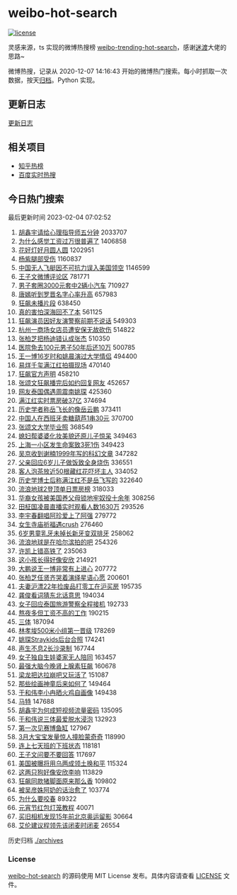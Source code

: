 # weibo-hot-search

[![license](https://img.shields.io/github/license/Arrackisarookie/weibo-hot-search)](https://github.com/Arrackisarookie/weibo-hot-search/blob/master/LICENSE)

灵感来源，ts 实现的微博热搜榜 [weibo-trending-hot-search](https://github.com/justjavac/weibo-trending-hot-search)，感谢[迷渡](https://github.com/justjavac)大佬的思路~

微博热搜，记录从 2020-12-07 14:16:43 开始的微博热门搜索。每小时抓取一次数据，按天[归档](./archives)。Python 实现。

## 更新日志
[更新日志](./UPDATE.md)

## 相关项目
+ [知乎热榜](https://github.com/Arrackisarookie/zhihu-top-search)
+ [百度实时热搜](https://github.com/Arrackisarookie/baidu-hot-search)

## 今日热门搜索

<!-- Rank Begin -->

最后更新时间 2023-02-04 07:02:52

1. [胡鑫宇请给心理指导师五分钟](https://s.weibo.com/weibo?q=%23%E8%83%A1%E9%91%AB%E5%AE%87%E8%AF%B7%E7%BB%99%E5%BF%83%E7%90%86%E6%8C%87%E5%AF%BC%E5%B8%88%E4%BA%94%E5%88%86%E9%92%9F%23&t=31&band_rank=1&Refer=top) 2033707
1. [为什么感觉工资过万很普遍了](https://s.weibo.com/weibo?q=%23%E4%B8%BA%E4%BB%80%E4%B9%88%E6%84%9F%E8%A7%89%E5%B7%A5%E8%B5%84%E8%BF%87%E4%B8%87%E5%BE%88%E6%99%AE%E9%81%8D%E4%BA%86%23&t=31&band_rank=2&Refer=top) 1406858
1. [花好灯好月圆人圆](https://s.weibo.com/weibo?q=%23%E8%8A%B1%E5%A5%BD%E7%81%AF%E5%A5%BD%E6%9C%88%E5%9C%86%E4%BA%BA%E5%9C%86%23&t=31&band_rank=3&Refer=top) 1202951
1. [杨紫腿部受伤](https://s.weibo.com/weibo?q=%23%E6%9D%A8%E7%B4%AB%E8%85%BF%E9%83%A8%E5%8F%97%E4%BC%A4%23&t=31&band_rank=4&Refer=top) 1160837
1. [中国无人飞艇因不可抗力误入美国领空](https://s.weibo.com/weibo?q=%23%E4%B8%AD%E5%9B%BD%E6%97%A0%E4%BA%BA%E9%A3%9E%E8%89%87%E5%9B%A0%E4%B8%8D%E5%8F%AF%E6%8A%97%E5%8A%9B%E8%AF%AF%E5%85%A5%E7%BE%8E%E5%9B%BD%E9%A2%86%E7%A9%BA%23&t=31&band_rank=5&Refer=top) 1146599
1. [王子文微博评论区](https://s.weibo.com/weibo?q=%23%E7%8E%8B%E5%AD%90%E6%96%87%E5%BE%AE%E5%8D%9A%E8%AF%84%E8%AE%BA%E5%8C%BA%23&t=31&band_rank=11&Refer=top) 781771
1. [男子套圈3000元套中2辆小汽车](https://s.weibo.com/weibo?q=%23%E7%94%B7%E5%AD%90%E5%A5%97%E5%9C%883000%E5%85%83%E5%A5%97%E4%B8%AD2%E8%BE%86%E5%B0%8F%E6%B1%BD%E8%BD%A6%23&t=31&band_rank=6&Refer=top) 710927
1. [唐嫣听到罗晋名字心率升高](https://s.weibo.com/weibo?q=%23%E5%94%90%E5%AB%A3%E5%90%AC%E5%88%B0%E7%BD%97%E6%99%8B%E5%90%8D%E5%AD%97%E5%BF%83%E7%8E%87%E5%8D%87%E9%AB%98%23&t=31&band_rank=7&Refer=top) 657983
1. [狂飙未播片段](https://s.weibo.com/weibo?q=%23%E7%8B%82%E9%A3%99%E6%9C%AA%E6%92%AD%E7%89%87%E6%AE%B5%23&t=31&band_rank=8&Refer=top) 638450
1. [真的害怕深海回不了本](https://s.weibo.com/weibo?q=%23%E7%9C%9F%E7%9A%84%E5%AE%B3%E6%80%95%E6%B7%B1%E6%B5%B7%E5%9B%9E%E4%B8%8D%E4%BA%86%E6%9C%AC%23&t=31&band_rank=9&Refer=top) 561125
1. [狂飙演员因好友演警察前期不说话](https://s.weibo.com/weibo?q=%23%E7%8B%82%E9%A3%99%E6%BC%94%E5%91%98%E5%9B%A0%E5%A5%BD%E5%8F%8B%E6%BC%94%E8%AD%A6%E5%AF%9F%E5%89%8D%E6%9C%9F%E4%B8%8D%E8%AF%B4%E8%AF%9D%23&t=31&band_rank=10&Refer=top) 549303
1. [杭州一商场女店员遭安保无故砍伤](https://s.weibo.com/weibo?q=%23%E6%9D%AD%E5%B7%9E%E4%B8%80%E5%95%86%E5%9C%BA%E5%A5%B3%E5%BA%97%E5%91%98%E9%81%AD%E5%AE%89%E4%BF%9D%E6%97%A0%E6%95%85%E7%A0%8D%E4%BC%A4%23&t=31&band_rank=8&Refer=top) 514822
1. [张柏芝把杨迪错认成张杰](https://s.weibo.com/weibo?q=%23%E5%BC%A0%E6%9F%8F%E8%8A%9D%E6%8A%8A%E6%9D%A8%E8%BF%AA%E9%94%99%E8%AE%A4%E6%88%90%E5%BC%A0%E6%9D%B0%23&t=31&band_rank=12&Refer=top) 510350
1. [医院免去100元男子50年后还10万](https://s.weibo.com/weibo?q=%23%E5%8C%BB%E9%99%A2%E5%85%8D%E5%8E%BB100%E5%85%83%E7%94%B7%E5%AD%9050%E5%B9%B4%E5%90%8E%E8%BF%9810%E4%B8%87%23&t=31&band_rank=13&Refer=top) 500785
1. [王一博16岁时和姚晨演过大学情侣](https://s.weibo.com/weibo?q=%23%E7%8E%8B%E4%B8%80%E5%8D%9A16%E5%B2%81%E6%97%B6%E5%92%8C%E5%A7%9A%E6%99%A8%E6%BC%94%E8%BF%87%E5%A4%A7%E5%AD%A6%E6%83%85%E4%BE%A3%23&t=31&band_rank=14&Refer=top) 494400
1. [易烊千玺满江红拍摄现场](https://s.weibo.com/weibo?q=%23%E6%98%93%E7%83%8A%E5%8D%83%E7%8E%BA%E6%BB%A1%E6%B1%9F%E7%BA%A2%E6%8B%8D%E6%91%84%E7%8E%B0%E5%9C%BA%23&t=31&band_rank=15&Refer=top) 470140
1. [狂飙官方声明](https://s.weibo.com/weibo?q=%23%E7%8B%82%E9%A3%99%E5%AE%98%E6%96%B9%E5%A3%B0%E6%98%8E%23&t=31&band_rank=16&Refer=top) 458210
1. [张颂文狂飙播完后如约回复网友](https://s.weibo.com/weibo?q=%23%E5%BC%A0%E9%A2%82%E6%96%87%E7%8B%82%E9%A3%99%E6%92%AD%E5%AE%8C%E5%90%8E%E5%A6%82%E7%BA%A6%E5%9B%9E%E5%A4%8D%E7%BD%91%E5%8F%8B%23&t=31&band_rank=17&Refer=top) 452657
1. [网友泰国偶遇周震南姚琛](https://s.weibo.com/weibo?q=%23%E7%BD%91%E5%8F%8B%E6%B3%B0%E5%9B%BD%E5%81%B6%E9%81%87%E5%91%A8%E9%9C%87%E5%8D%97%E5%A7%9A%E7%90%9B%23&t=31&band_rank=9&Refer=top) 425360
1. [满江红实时票房破37亿](https://s.weibo.com/weibo?q=%23%E6%BB%A1%E6%B1%9F%E7%BA%A2%E5%AE%9E%E6%97%B6%E7%A5%A8%E6%88%BF%E7%A0%B437%E4%BA%BF%23&t=31&band_rank=11&Refer=top) 374694
1. [历史学者称岳飞长的像岳云鹏](https://s.weibo.com/weibo?q=%23%E5%8E%86%E5%8F%B2%E5%AD%A6%E8%80%85%E7%A7%B0%E5%B2%B3%E9%A3%9E%E9%95%BF%E7%9A%84%E5%83%8F%E5%B2%B3%E4%BA%91%E9%B9%8F%23&t=31&band_rank=18&Refer=top) 373411
1. [中国人在西班牙卖糖葫芦1串30元](https://s.weibo.com/weibo?q=%23%E4%B8%AD%E5%9B%BD%E4%BA%BA%E5%9C%A8%E8%A5%BF%E7%8F%AD%E7%89%99%E5%8D%96%E7%B3%96%E8%91%AB%E8%8A%A61%E4%B8%B230%E5%85%83%23&t=31&band_rank=12&Refer=top) 370700
1. [张颂文大学毕业照](https://s.weibo.com/weibo?q=%23%E5%BC%A0%E9%A2%82%E6%96%87%E5%A4%A7%E5%AD%A6%E6%AF%95%E4%B8%9A%E7%85%A7%23&t=31&band_rank=19&Refer=top) 368549
1. [媳妇帮婆婆化妆美貌还原儿子惊呆](https://s.weibo.com/weibo?q=%23%E5%AA%B3%E5%A6%87%E5%B8%AE%E5%A9%86%E5%A9%86%E5%8C%96%E5%A6%86%E7%BE%8E%E8%B2%8C%E8%BF%98%E5%8E%9F%E5%84%BF%E5%AD%90%E6%83%8A%E5%91%86%23&t=31&band_rank=20&Refer=top) 349463
1. [上海一小区发生命案致3死1伤](https://s.weibo.com/weibo?q=%23%E4%B8%8A%E6%B5%B7%E4%B8%80%E5%B0%8F%E5%8C%BA%E5%8F%91%E7%94%9F%E5%91%BD%E6%A1%88%E8%87%B43%E6%AD%BB1%E4%BC%A4%23&t=31&band_rank=21&Refer=top) 349423
1. [吴京收到谢楠1999年写的科幻文章](https://s.weibo.com/weibo?q=%23%E5%90%B4%E4%BA%AC%E6%94%B6%E5%88%B0%E8%B0%A2%E6%A5%A01999%E5%B9%B4%E5%86%99%E7%9A%84%E7%A7%91%E5%B9%BB%E6%96%87%E7%AB%A0%23&t=31&band_rank=22&Refer=top) 347282
1. [父亲回应6岁儿子做饭致全身烧伤](https://s.weibo.com/weibo?q=%23%E7%88%B6%E4%BA%B2%E5%9B%9E%E5%BA%946%E5%B2%81%E5%84%BF%E5%AD%90%E5%81%9A%E9%A5%AD%E8%87%B4%E5%85%A8%E8%BA%AB%E7%83%A7%E4%BC%A4%23&t=31&band_rank=23&Refer=top) 336551
1. [客人泡茶放近50根藏红花吓坏主人](https://s.weibo.com/weibo?q=%23%E5%AE%A2%E4%BA%BA%E6%B3%A1%E8%8C%B6%E6%94%BE%E8%BF%9150%E6%A0%B9%E8%97%8F%E7%BA%A2%E8%8A%B1%E5%90%93%E5%9D%8F%E4%B8%BB%E4%BA%BA%23&t=31&band_rank=24&Refer=top) 334052
1. [历史学博士后称满江红不是岳飞写的](https://s.weibo.com/weibo?q=%23%E5%8E%86%E5%8F%B2%E5%AD%A6%E5%8D%9A%E5%A3%AB%E5%90%8E%E7%A7%B0%E6%BB%A1%E6%B1%9F%E7%BA%A2%E4%B8%8D%E6%98%AF%E5%B2%B3%E9%A3%9E%E5%86%99%E7%9A%84%23&t=31&band_rank=27&Refer=top) 322640
1. [流浪地球2登顶单日票房榜](https://s.weibo.com/weibo?q=%23%E6%B5%81%E6%B5%AA%E5%9C%B0%E7%90%832%E7%99%BB%E9%A1%B6%E5%8D%95%E6%97%A5%E7%A5%A8%E6%88%BF%E6%A6%9C%23&t=31&band_rank=25&Refer=top) 318033
1. [华裔女孩被美国养父母锁地牢奴役十余年](https://s.weibo.com/weibo?q=%23%E5%8D%8E%E8%A3%94%E5%A5%B3%E5%AD%A9%E8%A2%AB%E7%BE%8E%E5%9B%BD%E5%85%BB%E7%88%B6%E6%AF%8D%E9%94%81%E5%9C%B0%E7%89%A2%E5%A5%B4%E5%BD%B9%E5%8D%81%E4%BD%99%E5%B9%B4%23&t=31&band_rank=26&Refer=top) 308256
1. [田柾国凌晨直播实时观看人数1630万](https://s.weibo.com/weibo?q=%23%E7%94%B0%E6%9F%BE%E5%9B%BD%E5%87%8C%E6%99%A8%E7%9B%B4%E6%92%AD%E5%AE%9E%E6%97%B6%E8%A7%82%E7%9C%8B%E4%BA%BA%E6%95%B01630%E4%B8%87%23&t=31&band_rank=28&Refer=top) 293526
1. [李宇春翻唱阿珍爱上了阿强](https://s.weibo.com/weibo?q=%23%E6%9D%8E%E5%AE%87%E6%98%A5%E7%BF%BB%E5%94%B1%E9%98%BF%E7%8F%8D%E7%88%B1%E4%B8%8A%E4%BA%86%E9%98%BF%E5%BC%BA%23&t=31&band_rank=29&Refer=top) 279772
1. [女生寺庙祈福遇crush](https://s.weibo.com/weibo?q=%23%E5%A5%B3%E7%94%9F%E5%AF%BA%E5%BA%99%E7%A5%88%E7%A6%8F%E9%81%87crush%23&t=31&band_rank=18&Refer=top) 276460
1. [6岁男童乳牙未掉长新牙变双排牙](https://s.weibo.com/weibo?q=%236%E5%B2%81%E7%94%B7%E7%AB%A5%E4%B9%B3%E7%89%99%E6%9C%AA%E6%8E%89%E9%95%BF%E6%96%B0%E7%89%99%E5%8F%98%E5%8F%8C%E6%8E%92%E7%89%99%23&t=31&band_rank=30&Refer=top) 258062
1. [流浪地球是在哈尔滨拍的吧](https://s.weibo.com/weibo?q=%23%E6%B5%81%E6%B5%AA%E5%9C%B0%E7%90%83%E6%98%AF%E5%9C%A8%E5%93%88%E5%B0%94%E6%BB%A8%E6%8B%8D%E7%9A%84%E5%90%A7%23&t=31&band_rank=19&Refer=top) 254326
1. [许凯上错高铁了](https://s.weibo.com/weibo?q=%23%E8%AE%B8%E5%87%AF%E4%B8%8A%E9%94%99%E9%AB%98%E9%93%81%E4%BA%86%23&t=31&band_rank=31&Refer=top) 235063
1. [这小孩长得好像安欣](https://s.weibo.com/weibo?q=%23%E8%BF%99%E5%B0%8F%E5%AD%A9%E9%95%BF%E5%BE%97%E5%A5%BD%E5%83%8F%E5%AE%89%E6%AC%A3%23&t=31&band_rank=32&Refer=top) 214921
1. [大鹏说王一博非常有上进心](https://s.weibo.com/weibo?q=%23%E5%A4%A7%E9%B9%8F%E8%AF%B4%E7%8E%8B%E4%B8%80%E5%8D%9A%E9%9D%9E%E5%B8%B8%E6%9C%89%E4%B8%8A%E8%BF%9B%E5%BF%83%23&t=31&band_rank=33&Refer=top) 207772
1. [张柏芝任贤齐哭着演绎星语心愿](https://s.weibo.com/weibo?q=%23%E5%BC%A0%E6%9F%8F%E8%8A%9D%E4%BB%BB%E8%B4%A4%E9%BD%90%E5%93%AD%E7%9D%80%E6%BC%94%E7%BB%8E%E6%98%9F%E8%AF%AD%E5%BF%83%E6%84%BF%23&t=31&band_rank=34&Refer=top) 200601
1. [夫妻沪漂22年捡废品打零工在沪买房](https://s.weibo.com/weibo?q=%23%E5%A4%AB%E5%A6%BB%E6%B2%AA%E6%BC%8222%E5%B9%B4%E6%8D%A1%E5%BA%9F%E5%93%81%E6%89%93%E9%9B%B6%E5%B7%A5%E5%9C%A8%E6%B2%AA%E4%B9%B0%E6%88%BF%23&t=31&band_rank=35&Refer=top) 195735
1. [龚俊看词猜东北话意思](https://s.weibo.com/weibo?q=%23%E9%BE%9A%E4%BF%8A%E7%9C%8B%E8%AF%8D%E7%8C%9C%E4%B8%9C%E5%8C%97%E8%AF%9D%E6%84%8F%E6%80%9D%23&t=31&band_rank=12&Refer=top) 194034
1. [女子回应泰国旅游警察全程接机](https://s.weibo.com/weibo?q=%23%E5%A5%B3%E5%AD%90%E5%9B%9E%E5%BA%94%E6%B3%B0%E5%9B%BD%E6%97%85%E6%B8%B8%E8%AD%A6%E5%AF%9F%E5%85%A8%E7%A8%8B%E6%8E%A5%E6%9C%BA%23&t=31&band_rank=46&Refer=top) 192733
1. [熬夜多但工资不高的工作](https://s.weibo.com/weibo?q=%23%E7%86%AC%E5%A4%9C%E5%A4%9A%E4%BD%86%E5%B7%A5%E8%B5%84%E4%B8%8D%E9%AB%98%E7%9A%84%E5%B7%A5%E4%BD%9C%23&t=31&band_rank=36&Refer=top) 190215
1. [三体](https://s.weibo.com/weibo?q=%E4%B8%89%E4%BD%93&t=31&band_rank=37&Refer=top) 187094
1. [林孝埈500米小组第一晋级](https://s.weibo.com/weibo?q=%23%E6%9E%97%E5%AD%9D%E5%9F%88500%E7%B1%B3%E5%B0%8F%E7%BB%84%E7%AC%AC%E4%B8%80%E6%99%8B%E7%BA%A7%23&t=31&band_rank=38&Refer=top) 178269
1. [姚琛Straykids后台合照](https://s.weibo.com/weibo?q=%23%E5%A7%9A%E7%90%9BStraykids%E5%90%8E%E5%8F%B0%E5%90%88%E7%85%A7%23&t=31&band_rank=39&Refer=top) 174241
1. [声生不息2长沙录制](https://s.weibo.com/weibo?q=%23%E5%A3%B0%E7%94%9F%E4%B8%8D%E6%81%AF2%E9%95%BF%E6%B2%99%E5%BD%95%E5%88%B6%23&t=31&band_rank=40&Refer=top) 167744
1. [女子独自生娃婆家无人陪同](https://s.weibo.com/weibo?q=%23%E5%A5%B3%E5%AD%90%E7%8B%AC%E8%87%AA%E7%94%9F%E5%A8%83%E5%A9%86%E5%AE%B6%E6%97%A0%E4%BA%BA%E9%99%AA%E5%90%8C%23&t=31&band_rank=17&Refer=top) 163457
1. [最强大脑今晚肾上腺素狂飙](https://s.weibo.com/weibo?q=%23%E6%9C%80%E5%BC%BA%E5%A4%A7%E8%84%91%E4%BB%8A%E6%99%9A%E8%82%BE%E4%B8%8A%E8%85%BA%E7%B4%A0%E7%8B%82%E9%A3%99%23&t=31&band_rank=41&Refer=top) 160678
1. [梁龙把达拉崩吧又玩活了](https://s.weibo.com/weibo?q=%23%E6%A2%81%E9%BE%99%E6%8A%8A%E8%BE%BE%E6%8B%89%E5%B4%A9%E5%90%A7%E5%8F%88%E7%8E%A9%E6%B4%BB%E4%BA%86%23&t=31&band_rank=42&Refer=top) 151087
1. [那些绘画神童后来如何了](https://s.weibo.com/weibo?q=%23%E9%82%A3%E4%BA%9B%E7%BB%98%E7%94%BB%E7%A5%9E%E7%AB%A5%E5%90%8E%E6%9D%A5%E5%A6%82%E4%BD%95%E4%BA%86%23&t=31&band_rank=43&Refer=top) 149464
1. [于和伟李小冉晒火鸡自画像](https://s.weibo.com/weibo?q=%23%E4%BA%8E%E5%92%8C%E4%BC%9F%E6%9D%8E%E5%B0%8F%E5%86%89%E6%99%92%E7%81%AB%E9%B8%A1%E8%87%AA%E7%94%BB%E5%83%8F%23&t=31&band_rank=44&Refer=top) 149438
1. [马特](https://s.weibo.com/weibo?q=%E9%A9%AC%E7%89%B9&t=31&band_rank=45&Refer=top) 147688
1. [胡鑫宇为何成短视频流量密码](https://s.weibo.com/weibo?q=%23%E8%83%A1%E9%91%AB%E5%AE%87%E4%B8%BA%E4%BD%95%E6%88%90%E7%9F%AD%E8%A7%86%E9%A2%91%E6%B5%81%E9%87%8F%E5%AF%86%E7%A0%81%23&t=31&band_rank=31&Refer=top) 135095
1. [于和伟说三体最爱脱水浸泡](https://s.weibo.com/weibo?q=%23%E4%BA%8E%E5%92%8C%E4%BC%9F%E8%AF%B4%E4%B8%89%E4%BD%93%E6%9C%80%E7%88%B1%E8%84%B1%E6%B0%B4%E6%B5%B8%E6%B3%A1%23&t=31&band_rank=47&Refer=top) 132923
1. [第一次见赛博鱼缸](https://s.weibo.com/weibo?q=%23%E7%AC%AC%E4%B8%80%E6%AC%A1%E8%A7%81%E8%B5%9B%E5%8D%9A%E9%B1%BC%E7%BC%B8%23&t=31&band_rank=40&Refer=top) 127967
1. [3月大宝宝发量惊人撞脸蒙奇奇](https://s.weibo.com/weibo?q=%233%E6%9C%88%E5%A4%A7%E5%AE%9D%E5%AE%9D%E5%8F%91%E9%87%8F%E6%83%8A%E4%BA%BA%E6%92%9E%E8%84%B8%E8%92%99%E5%A5%87%E5%A5%87%23&t=31&band_rank=13&Refer=top) 118990
1. [连上七天班的下班状态](https://s.weibo.com/weibo?q=%23%E8%BF%9E%E4%B8%8A%E4%B8%83%E5%A4%A9%E7%8F%AD%E7%9A%84%E4%B8%8B%E7%8F%AD%E7%8A%B6%E6%80%81%23&t=31&band_rank=48&Refer=top) 118181
1. [王子文问要不要回答](https://s.weibo.com/weibo?q=%23%E7%8E%8B%E5%AD%90%E6%96%87%E9%97%AE%E8%A6%81%E4%B8%8D%E8%A6%81%E5%9B%9E%E7%AD%94%23&t=31&band_rank=49&Refer=top) 117697
1. [美国被曝将用乌两成领土换和平](https://s.weibo.com/weibo?q=%23%E7%BE%8E%E5%9B%BD%E8%A2%AB%E6%9B%9D%E5%B0%86%E7%94%A8%E4%B9%8C%E4%B8%A4%E6%88%90%E9%A2%86%E5%9C%9F%E6%8D%A2%E5%92%8C%E5%B9%B3%23&t=31&band_rank=34&Refer=top) 115324
1. [这两只狗好像安欣李响](https://s.weibo.com/weibo?q=%23%E8%BF%99%E4%B8%A4%E5%8F%AA%E7%8B%97%E5%A5%BD%E5%83%8F%E5%AE%89%E6%AC%A3%E6%9D%8E%E5%93%8D%23&t=31&band_rank=50&Refer=top) 113829
1. [狂飙同款猪脚面原来那么香](https://s.weibo.com/weibo?q=%23%E7%8B%82%E9%A3%99%E5%90%8C%E6%AC%BE%E7%8C%AA%E8%84%9A%E9%9D%A2%E5%8E%9F%E6%9D%A5%E9%82%A3%E4%B9%88%E9%A6%99%23&t=31&band_rank=40&Refer=top) 109802
1. [被吴彦姝阿奶的话治愈了](https://s.weibo.com/weibo?q=%23%E8%A2%AB%E5%90%B4%E5%BD%A6%E5%A7%9D%E9%98%BF%E5%A5%B6%E7%9A%84%E8%AF%9D%E6%B2%BB%E6%84%88%E4%BA%86%23&t=31&band_rank=44&Refer=top) 103774
1. [为什么要咬春](https://s.weibo.com/weibo?q=%23%E4%B8%BA%E4%BB%80%E4%B9%88%E8%A6%81%E5%92%AC%E6%98%A5%23&t=31&band_rank=17&Refer=top) 89322
1. [元宵节红包灯笼教程](https://s.weibo.com/weibo?q=%23%E5%85%83%E5%AE%B5%E8%8A%82%E7%BA%A2%E5%8C%85%E7%81%AF%E7%AC%BC%E6%95%99%E7%A8%8B%23&t=31&band_rank=22&Refer=top) 40071
1. [买旧相机发现15年前北京奥运留影](https://s.weibo.com/weibo?q=%23%E4%B9%B0%E6%97%A7%E7%9B%B8%E6%9C%BA%E5%8F%91%E7%8E%B015%E5%B9%B4%E5%89%8D%E5%8C%97%E4%BA%AC%E5%A5%A5%E8%BF%90%E7%95%99%E5%BD%B1%23&t=31&band_rank=49&Refer=top) 30664
1. [艾伦建议程领先该闭麦时闭麦](https://s.weibo.com/weibo?q=%23%E8%89%BE%E4%BC%A6%E5%BB%BA%E8%AE%AE%E7%A8%8B%E9%A2%86%E5%85%88%E8%AF%A5%E9%97%AD%E9%BA%A6%E6%97%B6%E9%97%AD%E9%BA%A6%23&t=31&band_rank=49&Refer=top) 26554
<!-- Rank End -->

历史归档 [./archives](./archives)

### License

[weibo-hot-search](https://github.com/Arrackisarookie/weibo-hot-search) 的源码使用 MIT License 发布。具体内容请查看 [LICENSE](./LICENSE) 文件。
